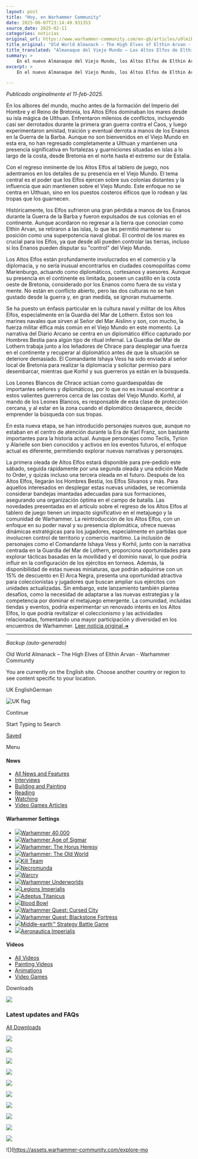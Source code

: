 ```yaml
---
layout: post
title: "Hoy, en Warhammer Community"
date: 2025-06-07T23:14:49.931353
source_date: 2025-02-11
categories: noticias
original_url: https://www.warhammer-community.com/en-gb/articles/u9lmibri/old-world-almanack-the-high-elves-of-elthin-arvan/
title_original: "Old World Almanack – The High Elves of Elthin Arvan - Warhammer Community"
title_translated: "Almanaque del Viejo Mundo – Los Altos Elfos de Elthin Arvan - Comunidad Warhammer"
summary: >
    En el nuevo Almanaque del Viejo Mundo, los Altos Elfos de Elthin Arvan vuelven a cobrar protagonismo en el universo de Warhammer. Aunque antaño fueron expulsados de sus colonias por los Enanos durante la Guerra de la Barba, los Altos Elfos nunca se retiraron por completo, manteniendo su dominio naval desde fortalezas costeras. Este emocionante volumen explora su influencia continua en el Viejo Mundo, destacando su poderío marítimo y su papel en el comercio y la diplomacia. Con una narrativa centrada en el rescate de un diplomático elfo capturado, los lectores se sumergirán en una historia llena de intriga y acción, donde la Guardia del Mar de Lothern y los Leones Blancos de Chrace unen fuerzas para enfrentar nuevos desafíos.
excerpt: >
    En el nuevo Almanaque del Viejo Mundo, los Altos Elfos de Elthin Arvan vuelven a cobrar protagonismo en el universo de Warhammer. Aunque antaño fueron expulsados de sus colonias por los Enanos durante la Guerra de la Barba, los Altos Elfos nunca se retiraron por completo, manteniendo su dominio naval desde fortalezas costeras. Este emocionante volumen explora su influencia continua en el Viejo Mundo, destacando su poderío marítimo y su papel en el comercio y la diplomacia. Con una narrativa centrada en el rescate de un diplomático elfo capturado, los lectores se sumergirán en una historia llena de intriga y acción, donde la Guardia del Mar de Lothern y los Leones Blancos de Chrace unen fuerzas para enfrentar nuevos desafíos.

---
```


*Publicado originalmente el 11-feb-2025.*

En los albores del mundo, mucho antes de la formación del Imperio del Hombre y el Reino de Bretonia, los Altos Elfos dominaban los mares desde su isla mágica de Ulthuan. Enfrentaron milenios de conflictos, incluyendo casi ser derrotados durante la primera gran guerra contra el Caos, y luego experimentaron amistad, traición y eventual derrota a manos de los Enanos en la Guerra de la Barba. Aunque no son bienvenidos en el Viejo Mundo en esta era, no han regresado completamente a Ulthuan y mantienen una presencia significativa en fortalezas y guarniciones situadas en islas a lo largo de la costa, desde Bretonia en el norte hasta el extremo sur de Estalia.

Con el regreso inminente de los Altos Elfos al tablero de juego, nos adentramos en los detalles de su presencia en el Viejo Mundo. El tema central es el poder que los Elfos ejercen sobre sus colonias distantes y la influencia que aún mantienen sobre el Viejo Mundo. Este enfoque no se centra en Ulthuan, sino en los puestos costeros élficos que lo rodean y las tropas que los guarnecen.

Históricamente, los Elfos sufrieron una gran pérdida a manos de los Enanos durante la Guerra de la Barba y fueron expulsados de sus colonias en el continente. Aunque acordaron no regresar a la tierra que conocían como Elthin Arvan, se retiraron a las islas, lo que les permitió mantener su posición como una superpotencia naval global. El control de los mares es crucial para los Elfos, ya que desde allí pueden controlar las tierras, incluso si los Enanos pueden disputar su "control" del Viejo Mundo.

Los Altos Elfos están profundamente involucrados en el comercio y la diplomacia, y no sería inusual encontrarlos en ciudades cosmopolitas como Marienburgo, actuando como diplomáticos, cortesanos y asesores. Aunque su presencia en el continente es limitada, poseen un castillo en la costa oeste de Bretonia, considerado por los Enanos como fuera de su vista y mente. No están en conflicto abierto, pero las dos culturas no se han gustado desde la guerra y, en gran medida, se ignoran mutuamente.

Se ha puesto un énfasis particular en la cultura naval y militar de los Altos Elfos, especialmente en la Guardia del Mar de Lothern. Estos son los marines navales que sirven al Señor del Mar Aislinn y son, con mucho, la fuerza militar élfica más común en el Viejo Mundo en este momento. La narrativa del Diario Arcano se centra en un diplomático élfico capturado por Hombres Bestia para algún tipo de ritual infernal. La Guardia del Mar de Lothern trabaja junto a los leñadores de Chrace para desplegar una fuerza en el continente y recuperar al diplomático antes de que la situación se deteriore demasiado. El Comandante Ishaya Vess ha sido enviado al señor local de Bretonia para realizar la diplomacia y solicitar permiso para desembarcar, mientras que Korhil y sus guerreros ya están en la búsqueda.

Los Leones Blancos de Chrace actúan como guardaespaldas de importantes señores y diplomáticos, por lo que no es inusual encontrar a estos valientes guerreros cerca de las costas del Viejo Mundo. Korhil, al mando de los Leones Blancos, es responsable de esta clase de protección cercana, y al estar en la zona cuando el diplomático desaparece, decide emprender la búsqueda con sus tropas.

En esta nueva etapa, se han introducido personajes nuevos que, aunque no estaban en el centro de atención durante la Era de Karl Franz, son bastante importantes para la historia actual. Aunque personajes como Teclis, Tyrion y Alarielle son bien conocidos y activos en los eventos futuros, el enfoque actual es diferente, permitiendo explorar nuevas narrativas y personajes.

La primera oleada de Altos Elfos estará disponible para pre-pedido este sábado, seguida rápidamente por una segunda oleada y una edición Made to Order, y quizás incluso una tercera oleada en el futuro. Después de los Altos Elfos, llegarán los Hombres Bestia, los Elfos Silvanos y más. Para aquellos interesados en desplegar estas nuevas unidades, se recomienda considerar bandejas imantadas adecuadas para sus formaciones, asegurando una organización óptima en el campo de batalla.
Las novedades presentadas en el artículo sobre el regreso de los Altos Elfos al tablero de juego tienen un impacto significativo en el metajuego y la comunidad de Warhammer. La reintroducción de los Altos Elfos, con un enfoque en su poder naval y su presencia diplomática, ofrece nuevas dinámicas estratégicas para los jugadores, especialmente en partidas que involucren control de territorio y comercio marítimo. La inclusión de personajes como el Comandante Ishaya Vess y Korhil, junto con la narrativa centrada en la Guardia del Mar de Lothern, proporciona oportunidades para explorar tácticas basadas en la movilidad y el dominio naval, lo que podría influir en la configuración de los ejércitos en torneos. Además, la disponibilidad de estas nuevas miniaturas, que podrán adquirirse con un 15% de descuento en El Arca Negra, presenta una oportunidad atractiva para coleccionistas y jugadores que buscan ampliar sus ejércitos con unidades actualizadas. Sin embargo, este lanzamiento también plantea desafíos, como la necesidad de adaptarse a las nuevas estrategias y la competencia por dominar el metajuego emergente. La comunidad, incluidas tiendas y eventos, podría experimentar un renovado interés en los Altos Elfos, lo que podría revitalizar el coleccionismo y las actividades relacionadas, fomentando una mayor participación y diversidad en los encuentros de Warhammer.
[Leer noticia original ➜](https://www.warhammer-community.com/en-gb/articles/u9lmibri/old-world-almanack-the-high-elves-of-elthin-arvan/)

---

*Backup (auto-generado)*

Old World Almanack – The High Elves of Elthin Arvan - Warhammer Community

You are currently on the English site. Choose another country or region to see content specific to your location.

UK EnglishGerman

![UK flag](/images/uk-flag.png)

Continue

Start Typing to Search

[Saved](/en-gb/saved/)

Menu

#### News

* [All News and Features](/en-gb/all-news-and-features/)
* [Interviews](/en-gb/all-news-and-features/interviews/)
* [Building and Painting](/en-gb/all-news-and-features/building-and-painting/)
* [Reading](/en-gb/all-news-and-features/reading/)
* [Watching](/en-gb/all-news-and-features/watching/)
* [Video Games Articles](/en-gb/all-news-and-features/video-games/)

#### Warhammer Settings

* [![](https://assets.warhammer-community.com/gs-icon-dark_warhammer40,000.svg)Warhammer 40,000](/en-gb/setting/warhammer-40000/)
* [![](https://assets.warhammer-community.com/gs-icon-dark_warhammerageofsigmar.svg)Warhammer Age of Sigmar](/en-gb/setting/warhammer-age-of-sigmar/)
* [![](https://assets.warhammer-community.com/gs-icon-dark-thehorusheresy.svg)Warhammer: The Horus Heresy](/en-gb/setting/warhammer-the-horus-heresy/)
* [![](https://assets.warhammer-community.com/gs-icon-dark_warhammer-theoldworld.svg)Warhammer: The Old World](/en-gb/setting/warhammer-the-old-world/)
* [![](https://assets.warhammer-community.com/gs-icon-dark_killteam.svg)Kill Team](/en-gb/setting/kill-team/)
* [![](https://assets.warhammer-community.com/gs-icon-dark_necromunda.svg)Necromunda](/en-gb/setting/necromunda/)
* [![](https://assets.warhammer-community.com/gs-icon-dark_warcry.svg)Warcry](/en-gb/setting/warcry/)
* [![](https://assets.warhammer-community.com/gs-icon-dark_warhammer-underworld.svg)Warhammer Underworlds](/en-gb/setting/warhammer-underworlds/)
* [![](https://assets.warhammer-community.com/icon-dark-warhammer.svg)Legions Imperialis](/en-gb/setting/legions-imperialis/)
* [![](https://assets.warhammer-community.com/icon-dark-warhammer.svg)Adeptus Titanicus](/en-gb/setting/adeptus-titanicus/)
* [![](https://assets.warhammer-community.com/gs-icon-dark_bloodbowl.svg)Blood Bowl](/en-gb/setting/blood-bowl/)
* [![](https://assets.warhammer-community.com/warhammer-quest---cursed-city-icon.svg)Warhammer Quest: Cursed City](/en-gb/setting/warhammer-quest-cursed-city/)
* [![](https://assets.warhammer-community.com/gs-icon-dark_warhammerquest-blackstonefortress.svg)Warhammer Quest: Blackstone Fortress](/en-gb/setting/warhammer-quest-blackstone-fortress/)
* [![](https://assets.warhammer-community.com/gs-icon-dark_middle-earthstrategybattlegame.svg)Middle-earth™ Strategy Battle Game](/en-gb/setting/middle-earth-strategy-battle-game/)
* [![](https://assets.warhammer-community.com/icon-dark-warhammer.svg)Aeronautica Imperialis](/en-gb/setting/aeronautica-imperialis/)

#### Videos

* [All Videos](/en-gb/videos/)
* [Painting Videos](/en-gb/videos/painting-videos/)
* [Animations](/en-gb/videos/animations/)
* [Video Games](/en-gb/videos/video-games/)

Downloads

![](https://assets.warhammer-community.com/explore-more-cards/downloads_exploremore-sep2024.jpg)

### Latest updates and FAQs

[All Downloads](/en-gb/downloads/)

![](https://assets.warhammer-community.com/explore-more-cards/exploremore_40k-sep2024.jpg)

![](https://assets.warhammer-community.com/warhammer40000.png)

![](https://assets.warhammer-community.com/explore-more-cards/exploremore_aos-sep2024.jpg)

![](https://assets.warhammer-community.com/warhammerageofsigmar.png)

![](https://assets.warhammer-community.com/explore-more-cards/exploremore_thh-sep2024.jpg)

![](https://assets.warhammer-community.com/warhammer_thehorusheresy_light.png)

![](https://assets.warhammer-community.com/explore-more-cards/exploremore_tow-sep2024.jpg)

![](https://assets.warhammer-community.com/warhammertheoldworld.png)

![](https://assets.warhammer-community.com/explore-more-cards/exploremore_kt-sep2024.jpg)

![](https://assets.warhammer-community.com/killteam.png)

![](https://assets.warhammer-community.com/explore-mo

